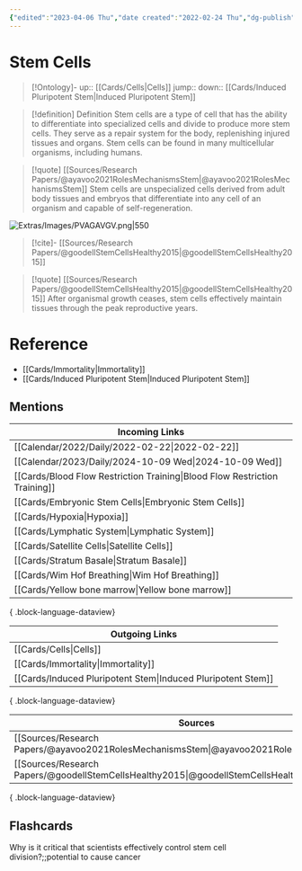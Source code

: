 ```yaml
---
{"edited":"2023-04-06 Thu","date created":"2022-02-24 Thu","dg-publish":true,"tags":["Uni/BIM202","flashcards/BIM202"],"permalink":"/cards/stem-cells/","dgPassFrontmatter":true}
---
```


# Stem Cells

> [!Ontology]-
> up:: [[Cards/Cells\|Cells]]
> jump::
> down:: [[Cards/Induced Pluripotent Stem\|Induced Pluripotent Stem]]

> [!definition] Definition
> Stem cells are a type of cell that has the ability to differentiate into specialized cells and divide to produce more stem cells. They serve as a repair system for the body, replenishing injured tissues and organs. Stem cells can be found in many multicellular organisms, including humans.

> [!quote] [[Sources/Research Papers/@ayavoo2021RolesMechanismsStem\|@ayavoo2021RolesMechanismsStem]]
> Stem cells are unspecialized cells derived from adult body tissues and embryos that differentiate into any cell of an organism and capable of self-regeneration.

![Extras/Images/PVAGAVGV.png|550](/img/user/Extras/Images/PVAGAVGV.png)

> [!cite]-
> [[Sources/Research Papers/@goodellStemCellsHealthy2015\|@goodellStemCellsHealthy2015]]

> [!quote] [[Sources/Research Papers/@goodellStemCellsHealthy2015\|@goodellStemCellsHealthy2015]]
> After organismal growth ceases, stem cells effectively maintain tissues through the peak reproductive years.

# Reference

- [[Cards/Immortality\|Immortality]]
- [[Cards/Induced Pluripotent Stem\|Induced Pluripotent Stem]] 

## Mentions

| Incoming Links                                                                |
| ----------------------------------------------------------------------------- |
| [[Calendar/2022/Daily/2022-02-22\|2022-02-22]]                             |
| [[Calendar/2023/Daily/2024-10-09 Wed\|2024-10-09 Wed]]                     |
| [[Cards/Blood Flow Restriction Training\|Blood Flow Restriction Training]] |
| [[Cards/Embryonic Stem Cells\|Embryonic Stem Cells]]                       |
| [[Cards/Hypoxia\|Hypoxia]]                                                 |
| [[Cards/Lymphatic System\|Lymphatic System]]                               |
| [[Cards/Satellite Cells\|Satellite Cells]]                                 |
| [[Cards/Stratum Basale\|Stratum Basale]]                                   |
| [[Cards/Wim Hof Breathing\|Wim Hof Breathing]]                             |
| [[Cards/Yellow bone marrow\|Yellow bone marrow]]                           |

{ .block-language-dataview}

| Outgoing Links                                                  |
| --------------------------------------------------------------- |
| [[Cards/Cells\|Cells]]                                       |
| [[Cards/Immortality\|Immortality]]                           |
| [[Cards/Induced Pluripotent Stem\|Induced Pluripotent Stem]] |

{ .block-language-dataview}

| Sources                                                                                       |
| --------------------------------------------------------------------------------------------- |
| [[Sources/Research Papers/@ayavoo2021RolesMechanismsStem\|@ayavoo2021RolesMechanismsStem]] |
| [[Sources/Research Papers/@goodellStemCellsHealthy2015\|@goodellStemCellsHealthy2015]]     |

{ .block-language-dataview}

## Flashcards

Why is it critical that scientists effectively control stem cell division?;;potential to cause cancer